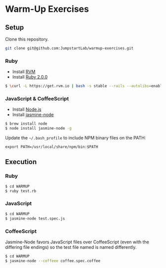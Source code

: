 # Warm-Up Exercises

## Setup

Clone this repository.

```sh
git clone git@github.com:JumpstartLab/warmup-exercises.git
```

### Ruby

* Install [RVM](https://rvm.io/)
* Install [Ruby 2.0.0](http://www.ruby-lang.org/en/)

```bash
$ \curl -L https://get.rvm.io | bash -s stable --rails --autolibs=enabled
```

### JavaScript & CoffeeScript

* Install [Node.js](http://nodejs.org/)
* Install [jasmine-node](https://github.com/mhevery/jasmine-node)

```bash
$ brew install node
$ node install jasmine-node -g
```

Update the `~/.bash_profile` to include NPM binary files on the PATH:

```
export PATH=/usr/local/share/npm/bin:$PATH
```

## Execution

### Ruby

```bash
$ cd WARMUP
$ ruby test.rb
```

### JavaScript

```bash
$ cd WARMUP
$ jasmine-node test.spec.js
```

### CoffeeScript

Jasmine-Node favors JavaScript files over CoffeeScript (even with the differing
file endings) so the test file named is named differently.

```bash
$ cd WARMUP
$ jasmine-node --coffeee coffee.spec.coffee
```